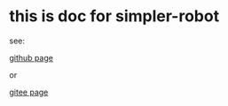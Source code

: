 # this is doc for simpler-robot

see:

[github page](https://fortescarlet.github.io/simpler-robot-doc/)

or

[gitee page](http://fortescarlet.gitee.io/simpler-robot-doc)

